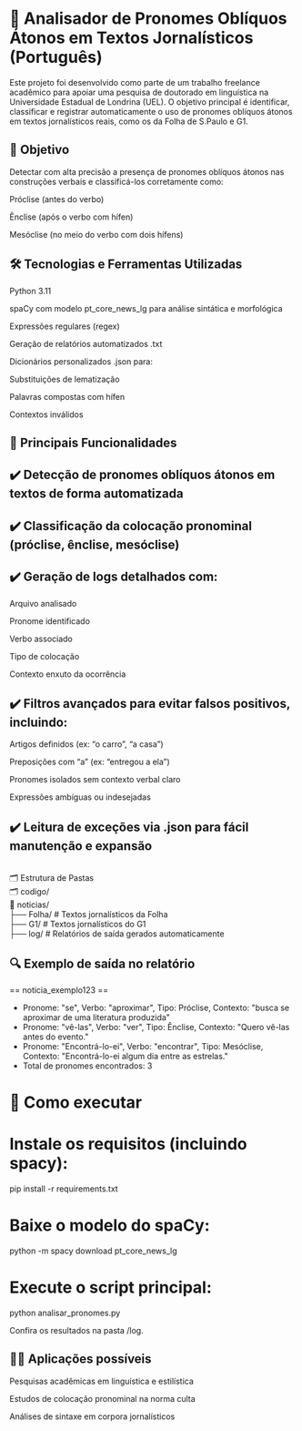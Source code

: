 # 🧠 Analisador de Pronomes Oblíquos Átonos em Textos Jornalísticos (Português)
Este projeto foi desenvolvido como parte de um trabalho freelance acadêmico para apoiar uma pesquisa de doutorado em linguística na Universidade Estadual de Londrina (UEL). O objetivo principal é identificar, classificar e registrar automaticamente o uso de pronomes oblíquos átonos em textos jornalísticos reais, como os da Folha de S.Paulo e G1.

## 📌 Objetivo
Detectar com alta precisão a presença de pronomes oblíquos átonos nas construções verbais e classificá-los corretamente como:

Próclise (antes do verbo)

Ênclise (após o verbo com hífen)

Mesóclise (no meio do verbo com dois hífens)


## 🛠️ Tecnologias e Ferramentas Utilizadas
Python 3.11

spaCy com modelo pt_core_news_lg para análise sintática e morfológica

Expressões regulares (regex)

Geração de relatórios automatizados .txt

Dicionários personalizados .json para:

Substituições de lematização

Palavras compostas com hífen

Contextos inválidos

## 🧠 Principais Funcionalidades
## ✔️ Detecção de pronomes oblíquos átonos em textos de forma automatizada
## ✔️ Classificação da colocação pronominal (próclise, ênclise, mesóclise)
## ✔️ Geração de logs detalhados com:

Arquivo analisado

Pronome identificado

Verbo associado

Tipo de colocação

Contexto enxuto da ocorrência

## ✔️ Filtros avançados para evitar falsos positivos, incluindo:

Artigos definidos (ex: “o carro”, “a casa”)

Preposições com “a” (ex: “entregou a ela”)

Pronomes isolados sem contexto verbal claro

Expressões ambíguas ou indesejadas

## ✔️ Leitura de exceções via .json para fácil manutenção e expansão

<br/>🗂️ Estrutura de Pastas
<br/>🗂️ codigo/
<br/>📁 noticias/
<br/>├── Folha/              # Textos jornalísticos da Folha
<br/>├── G1/                 # Textos jornalísticos do G1
<br/>├── log/                # Relatórios de saída gerados automaticamente

## 🔍 Exemplo de saída no relatório

== noticia_exemplo123 ==
 - Pronome: "se", Verbo: "aproximar", Tipo: Próclise, Contexto: "busca se aproximar de uma literatura produzida"
 - Pronome: "vê-las", Verbo: "ver", Tipo: Ênclise, Contexto: "Quero vê-las antes do evento."
 - Pronome: "Encontrá-lo-ei", Verbo: "encontrar", Tipo: Mesóclise, Contexto: "Encontrá-lo-ei algum dia entre as estrelas."
- Total de pronomes encontrados: 3
  
# 🚀 Como executar

# Instale os requisitos (incluindo spacy):
pip install -r requirements.txt

# Baixe o modelo do spaCy:
python -m spacy download pt_core_news_lg

# Execute o script principal:
python analisar_pronomes.py

Confira os resultados na pasta /log.

## 👨‍🔬 Aplicações possíveis
Pesquisas acadêmicas em linguística e estilística

Estudos de colocação pronominal na norma culta

Análises de sintaxe em corpora jornalísticos
